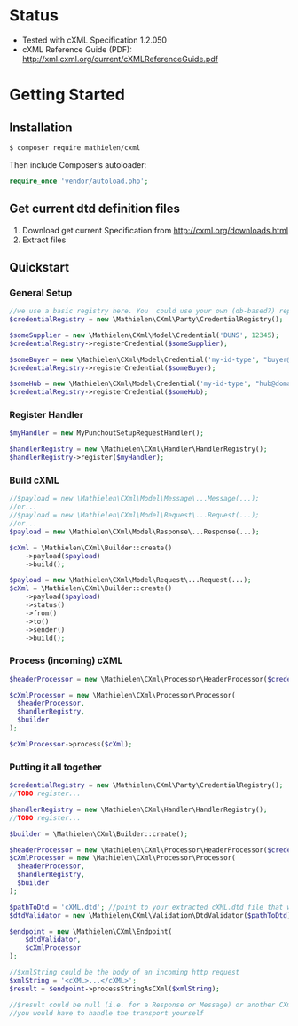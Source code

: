 # Status
* Tested with cXML Specification 1.2.050
* cXML Reference Guide (PDF): http://xml.cxml.org/current/cXMLReferenceGuide.pdf

# Getting Started
## Installation
```bash
$ composer require mathielen/cxml
```

Then include Composer’s autoloader:

```php
require_once 'vendor/autoload.php';
```

## Get current dtd definition files
1. Download get current Specification from http://cxml.org/downloads.html
2. Extract files

## Quickstart

### General Setup
```php
//we use a basic registry here. You  could use your own (db-based?) repository that implements CredentialRepositoryInterface
$credentialRegistry = new \Mathielen\CXml\Party\CredentialRegistry();

$someSupplier = new \Mathielen\CXml\Model\Credential('DUNS', 12345);
$credentialRegistry->registerCredential($someSupplier);

$someBuyer = new \Mathielen\CXml\Model\Credential('my-id-type', "buyer@domain.com");
$credentialRegistry->registerCredential($someBuyer);

$someHub = new \Mathielen\CXml\Model\Credential('my-id-type', "hub@domain.com", "abracadabra");
$credentialRegistry->registerCredential($someHub);
```

### Register Handler

```php
$myHandler = new MyPunchoutSetupRequestHandler();

$handlerRegistry = new \Mathielen\CXml\Handler\HandlerRegistry();
$handlerRegistry->register($myHandler);
```

### Build cXML

```php
//$payload = new \Mathielen\CXml\Model\Message\...Message(...);
//or...
//$payload = new \Mathielen\CXml\Model\Request\...Request(...);
//or...
$payload = new \Mathielen\CXml\Model\Response\...Response(...);

$cXml = \Mathielen\CXml\Builder::create()
    ->payload($payload)
    ->build();

$payload = new \Mathielen\CXml\Model\Request\...Request(...);
$cXml = \Mathielen\CXml\Builder::create()
    ->payload($payload)
    ->status()
    ->from()
    ->to()
    ->sender()
    ->build();
```

### Process (incoming) cXML
```php
$headerProcessor = new \Mathielen\CXml\Processor\HeaderProcessor($credentialRegistry);

$cXmlProcessor = new \Mathielen\CXml\Processor\Processor(
  $headerProcessor, 
  $handlerRegistry,
  $builder
);

$cXmlProcessor->process($cXml);
```

### Putting it all together

```php
$credentialRegistry = new \Mathielen\CXml\Party\CredentialRegistry();
//TODO register...

$handlerRegistry = new \Mathielen\CXml\Handler\HandlerRegistry();
//TODO register...

$builder = \Mathielen\CXml\Builder::create();

$headerProcessor = new \Mathielen\CXml\Processor\HeaderProcessor($credentialRegistry);
$cXmlProcessor = new \Mathielen\CXml\Processor\Processor(
  $headerProcessor, 
  $handlerRegistry,
  $builder
);

$pathToDtd = 'cXML.dtd'; //point to your extracted cXML.dtd file that was downloaded from cxml.org
$dtdValidator = new \Mathielen\CXml\Validation\DtdValidator($pathToDtd);

$endpoint = new \Mathielen\CXml\Endpoint(
    $dtdValidator,
    $cXmlProcessor
);

//$xmlString could be the body of an incoming http request
$xmlString = '<cXML>...</cXML>';
$result = $endpoint->processStringAsCXml($xmlString);

//$result could be null (i.e. for a Response or Message) or another CXml object which would be the Response to a Request
//you would have to handle the transport yourself
```
